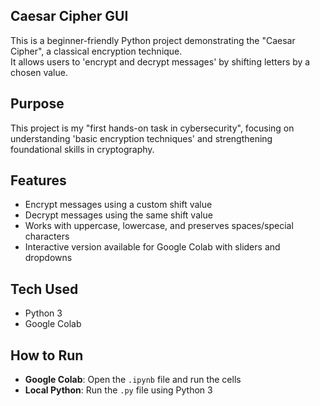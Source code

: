 ## Caesar Cipher GUI
This is a beginner-friendly Python project demonstrating the "Caesar Cipher", a classical encryption technique.  
It allows users to 'encrypt and decrypt messages' by shifting letters by a chosen value. 

## Purpose
This project is my "first hands-on task in cybersecurity", focusing on understanding 'basic encryption techniques' and strengthening foundational skills in cryptography.

## Features
- Encrypt messages using a custom shift value
- Decrypt messages using the same shift value
- Works with uppercase, lowercase, and preserves spaces/special characters
- Interactive version available for Google Colab with sliders and dropdowns

 ## Tech Used
- Python 3
- Google Colab

 ## How to Run
- **Google Colab**: Open the `.ipynb` file and run the cells  
- **Local Python**: Run the `.py` file using Python 3 





